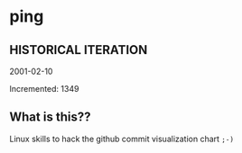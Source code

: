 # ping

## HISTORICAL ITERATION
2001-02-10

Incremented: 1349

## What is this?? 
Linux skills to hack the github commit visualization chart `;-)`
